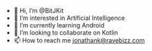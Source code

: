 - 👋 Hi, I’m @BitJKit
- 👀 I’m interested in Artificial Intelligence
- 🌱 I’m currently learning Android
- 💞️ I’m looking to collaborate on Kotlin
- 📫 How to reach me jonathank@ravebizz.com
